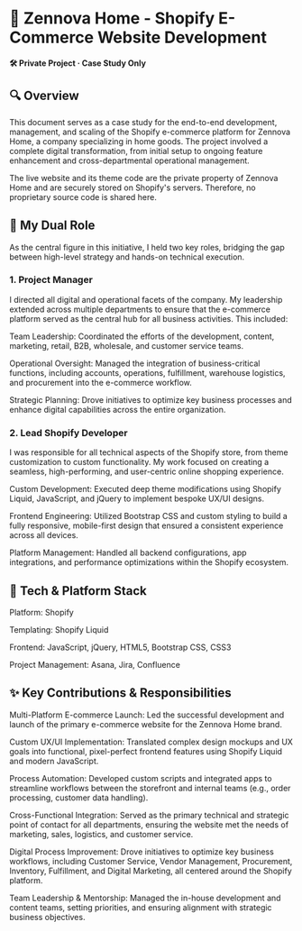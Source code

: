 # 🏡 Zennova Home - Shopify E-Commerce Website Development #

**🛠️ Private Project · Case Study Only** 

## 🔍 Overview ##
This document serves as a case study for the end-to-end development, management, and scaling of the Shopify e-commerce platform for Zennova Home, a company specializing in home goods. The project involved a complete digital transformation, from initial setup to ongoing feature enhancement and cross-departmental operational management.

The live website and its theme code are the private property of Zennova Home and are securely stored on Shopify's servers. Therefore, no proprietary source code is shared here.

## 👤 My Dual Role ##

As the central figure in this initiative, I held two key roles, bridging the gap between high-level strategy and hands-on technical execution.

### 1. Project Manager ###
   
I directed all digital and operational facets of the company. My leadership extended across multiple departments to ensure that the e-commerce platform served as the central hub for all business activities. This included:

Team Leadership: Coordinated the efforts of the development, content, marketing, retail, B2B, wholesale, and customer service teams.

Operational Oversight: Managed the integration of business-critical functions, including accounts, operations, fulfillment, warehouse logistics, and procurement into the e-commerce workflow.

Strategic Planning: Drove initiatives to optimize key business processes and enhance digital capabilities across the entire organization.

### 2. Lead Shopify Developer ###
   
I was responsible for all technical aspects of the Shopify store, from theme customization to custom functionality. My work focused on creating a seamless, high-performing, and user-centric online shopping experience.

Custom Development: Executed deep theme modifications using Shopify Liquid, JavaScript, and jQuery to implement bespoke UX/UI designs.

Frontend Engineering: Utilized Bootstrap CSS and custom styling to build a fully responsive, mobile-first design that ensured a consistent experience across all devices.

Platform Management: Handled all backend configurations, app integrations, and performance optimizations within the Shopify ecosystem.


## 🧰 Tech & Platform Stack ##

Platform: Shopify

Templating: Shopify Liquid

Frontend: JavaScript, jQuery, HTML5, Bootstrap CSS, CSS3

Project Management: Asana, Jira, Confluence

## ✨ Key Contributions & Responsibilities ##

Multi-Platform E-commerce Launch: Led the successful development and launch of the primary e-commerce website for the Zennova Home brand.

Custom UX/UI Implementation: Translated complex design mockups and UX goals into functional, pixel-perfect frontend features using Shopify Liquid and modern JavaScript.

Process Automation: Developed custom scripts and integrated apps to streamline workflows between the storefront and internal teams (e.g., order processing, customer data handling).

Cross-Functional Integration: Served as the primary technical and strategic point of contact for all departments, ensuring the website met the needs of marketing, sales, logistics, and customer service.

Digital Process Improvement: Drove initiatives to optimize key business workflows, including Customer Service, Vendor Management, Procurement, Inventory, Fulfillment, and Digital Marketing, all centered around the Shopify platform.

Team Leadership & Mentorship: Managed the in-house development and content teams, setting priorities, and ensuring alignment with strategic business objectives.
